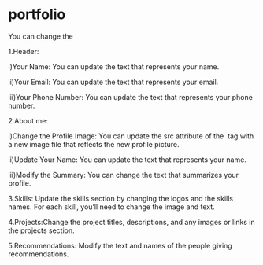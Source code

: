 # portfolio
You can change the

1.Header:

  i)Your Name: You can update the text that represents your name.
  
  ii)Your Email: You can update the text that represents your email.
  
  iii)Your Phone Number: You can update the text that represents your phone number.
  
2.About me:
  
  i)Change the Profile Image: You can update the src attribute of the <img> tag with a new image file that reflects the new profile picture.
  
  ii)Update Your Name: You can update the text that represents your name.
  
  iii)Modify the Summary: You can change the text that summarizes your profile.
  
3.Skills: Update the skills section by changing the logos and the skills names. For each skill, you’ll need to change the image and text.

4.Projects:Change the project titles, descriptions, and any images or links in the projects section.

5.Recommendations: Modify the text and names of the people giving recommendations.
